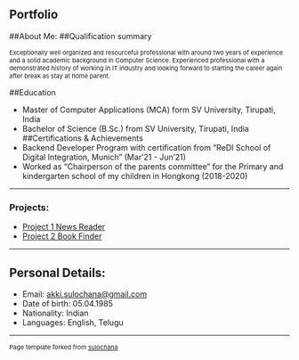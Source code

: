 ## Portfolio

##About Me:
##Qualification summary
<p style="font-size:11px">Exceptionally well organized and resourceful professional with around two years of experience and a solid academic background in Computer Science. Experienced professional with a demonstrated history of working in IT industry and looking forward to starting the career again after break as stay at home parent.</p>

##Education
- Master of Computer Applications (MCA) form SV University, Tirupati, India
- Bachelor of Science (B.Sc.) from SV University, Tirupati, India
##Certifications & Achievements
- Backend Developer Program with certification from “ReDI School of Digital Integration, Munich” (Mar’21 - Jun’21)
- Worked as “Chairperson of the parents committee” for the Primary and kindergarten school of my children in Hongkong (2018-2020)


---

### Projects:

- [Project 1 News Reader](https://github.com/Sulochanaakki/Final-Project_News-Reader/)
- [Project 2 Book Finder](https://bookfinderapp1.herokuapp.com/)


---
## Personal Details:
- Email: akki.sulochana@gmail.com
- Date of birth: 05.04.1985
- Nationality: Indian
- Languages: English, Telugu


---
<p style="font-size:11px">Page template forked from <a href="https://github.com/Sulochanaakki/portfolio">sulochana</a></p>
<!-- Remove above link if you don't want to attibute -->
